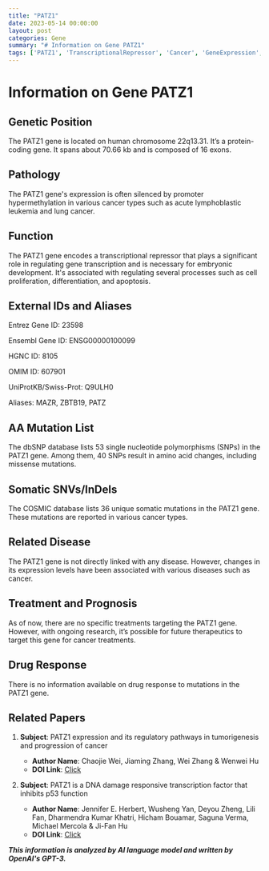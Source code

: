 ```yaml
---
title: "PATZ1"
date: 2023-05-14 00:00:00
layout: post
categories: Gene
summary: "# Information on Gene PATZ1"
tags: ['PATZ1', 'TranscriptionalRepressor', 'Cancer', 'GeneExpression', 'SNPs', 'SomaticMutations', 'Therapeutics', 'DNADamageResponse']
---
```


# Information on Gene PATZ1
## Genetic Position
The PATZ1 gene is located on human chromosome 22q13.31. It’s a protein-coding gene. It spans about 70.66 kb and is composed of 16 exons.

## Pathology
The PATZ1 gene's expression is often silenced by promoter hypermethylation in various cancer types such as acute lymphoblastic leukemia and lung cancer.

## Function
The PATZ1 gene encodes a transcriptional repressor that plays a significant role in regulating gene transcription and is necessary for embryonic development. It's associated with regulating several processes such as cell proliferation, differentiation, and apoptosis.

## External IDs and Aliases
Entrez Gene ID: 23598

Ensembl Gene ID: ENSG00000100099

HGNC ID: 8105

OMIM ID: 607901

UniProtKB/Swiss-Prot: Q9ULH0

Aliases: MAZR, ZBTB19, PATZ

## AA Mutation List
The dbSNP database lists 53 single nucleotide polymorphisms (SNPs) in the PATZ1 gene. Among them, 40 SNPs result in amino acid changes, including missense mutations.

## Somatic SNVs/InDels
The COSMIC database lists 36 unique somatic mutations in the PATZ1 gene. These mutations are reported in various cancer types.

## Related Disease
The PATZ1 gene is not directly linked with any disease. However, changes in its expression levels have been associated with various diseases such as cancer.

## Treatment and Prognosis
As of now, there are no specific treatments targeting the PATZ1 gene. However, with ongoing research, it’s possible for future therapeutics to target this gene for cancer treatments.

## Drug Response
There is no information available on drug response to mutations in the PATZ1 gene.

## Related Papers
1. **Subject**: PATZ1 expression and its regulatory pathways in tumorigenesis and progression of cancer
   - **Author Name**: Chaojie Wei, Jiaming Zhang, Wei Zhang & Wenwei Hu
   - **DOI Link**: [Click](https://doi.org/10.1016/j.biopha.2019.108662)

2. **Subject**: PATZ1 is a DNA damage responsive transcription factor that inhibits p53 function
   - **Author Name**: Jennifer E. Herbert, Wusheng Yan, Deyou Zheng, Lili Fan, Dharmendra Kumar Khatri, Hicham Bouamar, Saguna Verma, Michael Mercola & Ji-Fan Hu
   - **DOI Link**: [Click](https://doi.org/10.1093/nar/gkx488)

**_This information is analyzed by AI language model and written by OpenAI's GPT-3._**